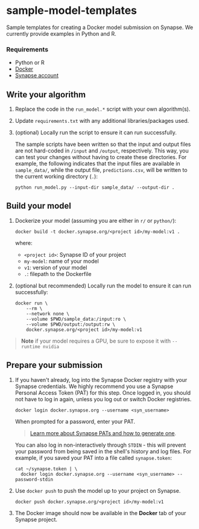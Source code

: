 # sample-model-templates
Sample templates for creating a Docker model submission on Synapse. We currently
provide examples in Python and R.

### Requirements
* Python or R
* [Docker]
* [Synapse account]

## Write your algorithm

1. Replace the code in the `run_model.*` script with your own algorithm(s).

2. Update `requirements.txt` with any additional libraries/packages used.

3. (optional) Locally run the script to ensure it can run successfully.  

    The sample scripts have been written so that the input and output files
    are not hard-coded in `/input` and `/output`, respectively.  This way, you
    can test your changes without having to create these directories. For
    example, the following indicates that the input files are available in
    `sample_data/`, while the output file, `predictions.csv`, will be written
    to the current working directory (`.`):

    ```
    python run_model.py --input-dir sample_data/ --output-dir .
    ```

## Build your model

1. Dockerize your model (assuming you are either in `r/` or `python/`):

    ```
    docker build -t docker.synapse.org/<project id>/my-model:v1 .
    ```

    where:

    * `<project id>`: Synapse ID of your project
    * `my-model`: name of your model
    * `v1`: version of your model
    * `.`: filepath to the Dockerfile

2. (optional but recommended) Locally run the model to ensure it can run successfully:

    ```
    docker run \
        --rm \
        --network none \
        --volume $PWD/sample_data:/input:ro \
        --volume $PWD/output:/output:rw \
        docker.synapse.org/<project id>/my-model:v1
    ```

> **Note** if your model requires a GPU, be sure to expose it with `--runtime nvidia`

## Prepare your submission

1. If you haven't already, log into the Synapse Docker registry with your Synapse
    credentials. We highly recommend you use a Synapse Personal Access Token (PAT)
    for this step. Once logged in, you should not have to log in again, unless you
    log out or switch Docker registries.

    ```
    docker login docker.synapse.org --username <syn_username>
    ```

    When prompted for a password, enter your PAT.

    > [Learn more about Synapse PATs and how to generate one].

    You can also log in non-interactively through `STDIN` - this will prevent your
    password from being saved in the shell's history and log files. For example, if
    you saved your PAT into a file called `synapse.token`:

    ```
    cat ~/synapse.token | \
      docker login docker.synapse.org --username <syn_username> --password-stdin
    ```

2. Use `docker push` to push the model up to your project on Synapse.

    ```
    docker push docker.synapse.org/<project id>/my-model:v1
    ```

3. The Docker image should now be available in the **Docker** tab of your Synapse project.


[Docker]: https://docs.docker.com/get-docker/
[Synapse account]: https://www.synapse.org/#
[Learn more about Synapse PATs and how to generate one]: https://help.synapse.org/docs/Managing-Your-Account.2055405596.html#ManagingYourAccount-PersonalAccessTokens